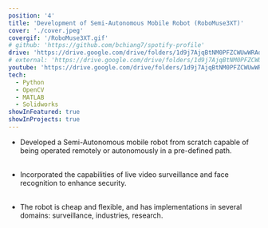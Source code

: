 ```yaml
---
position: '4'
title: 'Development of Semi-Autonomous Mobile Robot (RoboMuse3XT)'
cover: './cover.jpeg'
covergif: '/RoboMuse3XT.gif'
# github: 'https://github.com/bchiang7/spotify-profile'
drive: 'https://drive.google.com/drive/folders/1d9j7AjqBtNM0PFZCWUwWRAdIs6ovNKb0?usp=sharing'
# external: 'https://drive.google.com/drive/folders/1d9j7AjqBtNM0PFZCWUwWRAdIs6ovNKb0?usp=sharing'
youtube: 'https://drive.google.com/drive/folders/1d9j7AjqBtNM0PFZCWUwWRAdIs6ovNKb0?usp=sharing'
tech:
  - Python
  - OpenCV
  - MATLAB
  - Solidworks
showInFeatured: true
showInProjects: true
---
```


- Developed a Semi-Autonomous mobile robot from scratch capable of being operated remotely or autonomously in a pre-defined path.<br><br>

- Incorporated the capabilities of live video surveillance and face recognition to enhance security.<br><br>

- The robot is cheap and flexible, and has implementations in several domains: surveillance, industries, research.

<!-- Collaborated with the [Developer Team](https://caimconsulting.in/developers/?) to develop the front-end and deploy the website on Heroku for a pro-bono legal startup [Caim Consulting](https://caimconsulting.in/). -->
